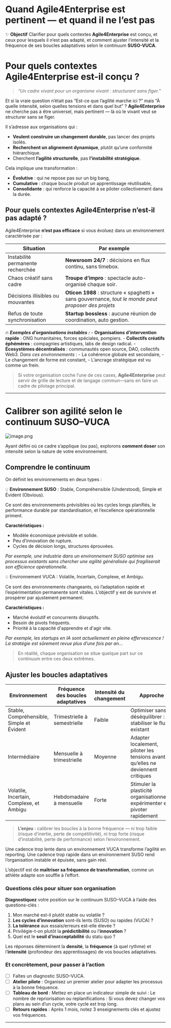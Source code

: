 # Quand Agile4Enterprise est pertinent — et quand il ne l’est pas



✨ **Objectif** Clarifier pour quels contextes **Agile4Enterprise** est conçu, et ceux pour lesquels il n’est pas adapté, et comment ajuster l’intensité et la fréquence de ses boucles adaptatives selon le continuum **SUSO-VUCA**.

# Pour quels contextes Agile4Enterprise est-il conçu ?

> *“Un cadre vivant pour un organisme vivant : structurant sans figer.”*
> 

Et si la vraie question n’était pas “Est-ce que l’agilité marche ici ?” mais “À quelle intensité, selon quelles tensions et dans quel but” ? **Agile4Enterprise** ne cherche pas à être universel, mais pertinent — là où le vivant veut se structurer sans se figer.

Il s’adresse aux organisations qui :

- **Veulent construire un changement durable**, pas lancer des projets isolés.
- **Recherchent un alignement dynamique**, plutôt qu’une conformité hiérarchique.
- Cherchent **l’agilité structurelle**, pas **l’instabilité stratégique**.

Cela implique une transformation :

- **Évolutive** : qui ne repose pas sur un big bang,
- **Cumulative** : chaque boucle produit un apprentissage réutilisable,
- **Consolidante** : qui renforce la capacité à se piloter collectivement dans la durée.

## Pour quels contextes Agile4Enterprise n’est-il pas adapté ?

Agile4Enterprise **n’est pas efficace** si vous évoluez dans un environnement caractérisée par :

| Situation | Par exemple |
| --- | --- |
| Instabilité permanente recherchée | **Newsroom 24/7** : décisions en flux continu, sans timebox. |
| Chaos créatif sans cadre | **Troupe d’impro** : spectacle auto-organisé chaque soir. |
| Décisions illisibles ou mouvantes | **Oticon 1988** : structure « spaghetti » sans gouvernance, *tout le monde peut proposer des projets* |
| Refus de toute synchronisation | **Startup bossless** : aucune réunion de coordination, auto gestion. |

🔥 ***Exemples d’organisations instables :*** - **Organisations d’intervention rapide** : ONG humanitaires, forces spéciales, pompiers. - **Collectifs créatifs éphémères** : compagnies artistiques, labs de design radical. - **Écosystèmes décentralisés** : communautés open source, DAO, collectifs Web3. *Dans ces environnements :* - La cohérence globale est secondaire, - Le changement de forme est constant, - L’ancrage stratégique est vu comme un frein.

> Si votre organisation coche l’une de ces cases, **Agile4Enterprise** peut servir de grille de lecture et de langage commun—sans en faire un cadre de pilotage principal.
> 

---

# Calibrer son agilité selon le continuum SUSO–VUCA

![image.png](Quand%20Agile4Enterprise%20est%20pertinent%20%E2%80%94%20et%20quand%20il%201e090eaf28ff807382dbd6288d5bee3f/image.png)

Ayant défini où ce cadre s’applique (ou pas), explorons **comment doser** son intensité selon la nature de votre environnement.

## Comprendre le continuum

On définit les environnements en deux types :

💡 **Environnement SUSO** : Stable, Compréhensible (Understood), Simple et Évident (Obvious).

Ce sont des environnements prévisibles où les cycles longs planifiés, le performance durable par standardisation, et l’excellence opérationnelle priment.

**Caractéristiques :**

- Modèle économique prévisible et solide.
- Peu d’innovation de rupture.
- Cycles de décision longs, structures éprouvées.

*Par exemple, une industrie dans un environnement SUSO optimise ses processus existants sans chercher une agilité généralisée qui fragiliserait son efficience opérationnelle.*

💡 Environnement VUCA : Volatile, Incertain, Complexe, et Ambigu.

Ce sont des environnements changeants, où l’adaptation rapide et l’expérimentation permanente sont vitales. L’objectif y est de survivre et prospérer par ajustement permanent.

**Caractéristiques :**

- Marché évolutif et concurrents disruptifs.
- Besoin de pivots fréquents.
- Priorité à la capacité d'apprendre et d'agir vite.

*Par exemple, les startups en IA sont actuellement en pleine effervescence ! La stratégie est sûrement revue plus d’une fois par an…*

> En réalité, chaque organisation se situe quelque part sur ce continuum entre ces deux extrêmes.
> 

## Ajuster les boucles adaptatives

| Environnement | Fréquence des boucles adaptatives | Intensité du changement | Approche |
| --- | --- | --- | --- |
| Stable, Compréhensible, Simple et Évident | Trimestrielle à semestrielle | Faible | Optimiser sans déséquilibrer : stabiliser le flux existant |
| Intermédiaire | Mensuelle à trimestrielle | Moyenne | Adapter localement, piloter les tensions avant qu’elles ne deviennent critiques |
| Volatile, Incertain, Complexe, et Ambigu | Hebdomadaire à mensuelle | Forte | Stimuler la plasticité organisationnelle, expérimenter et pivoter rapidement |

> **L’enjeu** : calibrer les boucles à la bonne fréquence — ni trop faible (risque d’inertie, perte de compétitivité), ni trop forte (risque d’instabilité, perte de performance) selon l’environnement.
> 

Une cadence trop lente dans un environnement VUCA transforme l’agilité en reporting. Une cadence trop rapide dans un environnement SUSO rend l’organisation instable et épuisée, sans gain réel.

L’objectif est de **maîtriser sa fréquence de transformation**, comme un athlète adapte son souffle à l’effort.

### Questions clés pour situer son organisation

**Diagnostiquez** votre position sur le continuum SUSO–VUCA à l’aide des questions-clés :

1. Mon marché est-il plutôt stable ou volatile ?
2. **Les cycles d’innovation** sont-ils lents (SUSO) ou rapides (VUCA) ?
3. **La tolérance** aux essais/erreurs est-elle élevée ?
4. Privilégie-t-on plutôt la **prédictibilité** ou l’**innovation** ?
5. Quel est le **seuil d’inacceptabilité** du statu quo ?

Les réponses déterminent la **densité**, la **fréquence** (à quel rythme) et l’**intensité** (profondeur des apprentissages) de vos boucles adaptatives.

### Et concrètement, pour passer à l’action

- [ ]  Faîtes un diagnostic SUSO–VUCA.
- [ ]  **Atelier pilote** : Organisez un premier atelier pour adapter les processus à la bonne fréquence.
- [ ]  **Tableau de bord** : Mettez en place un indicateur simple de suivi : Le nombre de repriorisation ou replanifications : Si vous devez changer vos plans au sein d’un cycle, votre cycle est trop long.
- [ ]  **Retours rapides** : Après 1 mois, notez 3 enseignements clés et ajustez vos fréquences.

---

#